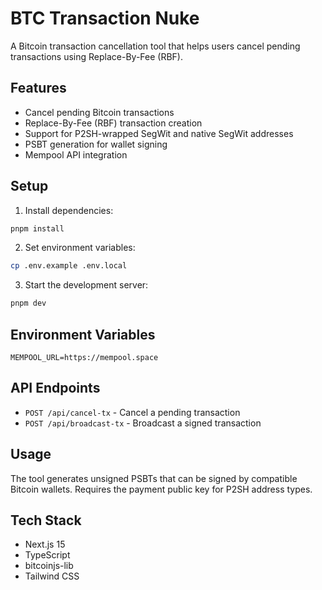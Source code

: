 # BTC Transaction Nuke

A Bitcoin transaction cancellation tool that helps users cancel pending transactions using Replace-By-Fee (RBF).

## Features

- Cancel pending Bitcoin transactions
- Replace-By-Fee (RBF) transaction creation
- Support for P2SH-wrapped SegWit and native SegWit addresses
- PSBT generation for wallet signing
- Mempool API integration

## Setup

1. Install dependencies:
```bash
pnpm install
```

2. Set environment variables:
```bash
cp .env.example .env.local
```

3. Start the development server:
```bash
pnpm dev
```

## Environment Variables

```
MEMPOOL_URL=https://mempool.space
```

## API Endpoints

- `POST /api/cancel-tx` - Cancel a pending transaction
- `POST /api/broadcast-tx` - Broadcast a signed transaction

## Usage

The tool generates unsigned PSBTs that can be signed by compatible Bitcoin wallets. Requires the payment public key for P2SH address types.

## Tech Stack

- Next.js 15
- TypeScript
- bitcoinjs-lib
- Tailwind CSS
